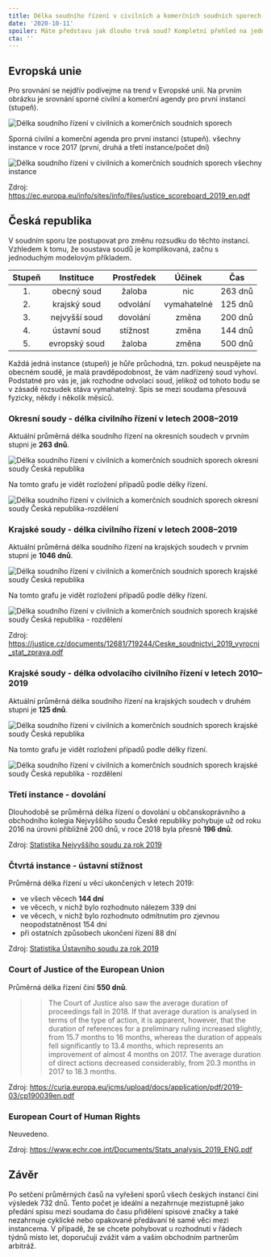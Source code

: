 ```yaml
---
title: Délka soudního řízení v civilních a komerčních soudních sporech
date: '2020-10-11'
spoiler: Máte představu jak dlouho trvá soud? Kompletní přehled na jedné stránce
cta: ''
---
```


## Evropská unie

Pro srovnání se nejdřív podívejme na trend v Evropské unii. Na prvním obrázku je srovnání sporné civilní a komerční agendy pro první instanci (stupeň).

![Délka soudního řízení v civilních a komerčních soudních sporech](./time-civil-case-first-instance.png)

Sporná civilní a komerční agenda pro první instanci (stupeň). všechny instance v roce 2017 (první, druhá a třetí instance/počet dní)

![Délka soudního řízení v civilních a komerčních soudních sporech všechny instance](./time-civil-case-all-instances.png)

Zdroj: <https://ec.europa.eu/info/sites/info/files/justice_scoreboard_2019_en.pdf>

## Česká republika

V soudním sporu lze postupovat pro změnu rozsudku do těchto instancí. Vzhledem k tomu, že soustava soudů je komplikovaná, začnu s jednoduchým modelovým příkladem.

**Stupeň**|**Instituce**|**Prostředek**|**Účinek**|**Čas**
:-----:|:-----:|:-----:|:-----:|:-----:
1.|obecný soud|žaloba|nic|263 dnů
2.|krajský soud|odvolání|vymahatelné|125 dnů
3.|nejvyšší soud|dovolání|změna|200 dnů
4.|ústavní soud|stížnost|změna|144 dnů
5.|evropský soud|žaloba|změna|500 dnů

Každá jedná instance (stupeň) je hůře průchodná, tzn. pokud neuspějete na obecném soudě, je malá pravděpodobnost, že vám nadřízený soud vyhoví. Podstatné pro vás je, jak rozhodne odvolací soud, jelikož od tohoto bodu se v zásadě rozsudek stáva vymahatelný. Spis se mezi soudama přesouvá fyzicky, někdy i několik měsíců.

### Okresní soudy - délka civilního řízení v letech 2008–2019

Aktuální průměrná délka soudního řízení na okresních soudech v prvním stupni je **263 dnů**.

![Délka soudního řízení v civilních a komerčních soudních sporech okresní soudy Česká republika](./delka-civilniho-rizeni-prni-stupen-okresni-soudy.png)

Na tomto grafu je vidět rozložení případů podle délky řízení.

![Délka soudního řízení v civilních a komerčních soudních sporech okresní soudy Česká republika-rozdělení](./delka-civilniho-rizeni-prni-stupen-okresni-soudy-rozdeleni.png)

### Krajské soudy - délka civilního řízení v letech 2008–2019

Aktuální průměrná délka soudního řízení na krajských soudech v prvním stupni je **1046 dnů**.

![Délka soudního řízení v civilních a komerčních soudních sporech krajské soudy Česká republika](./delka-civilniho-rizeni-prni-stupen-krajske-soudy.png)

Na tomto grafu je vidět rozložení případů podle délky řízení.

![Délka soudního řízení v civilních a komerčních soudních sporech krajské soudy Česká republika - rozdělení](./delka-civilniho-rizeni-prni-stupen-krajske-soudy-rozdeleni.png)

Zdroj: <https://justice.cz/documents/12681/719244/Ceske_soudnictvi_2019_vyrocni_stat_zprava.pdf>

### Krajské soudy - délka odvolacího civilního řízení v letech 2010–2019

Aktuální průměrná délka soudního řízení na krajských soudech v druhém stupni je **125 dnů**.

![Délka soudního řízení v civilních a komerčních soudních sporech krajské soudy Česká republika](./delka-civilniho-rizeni-druhy-stupen-krajske-soudy.png)

Na tomto grafu je vidět rozložení případů podle délky řízení.

![Délka soudního řízení v civilních a komerčních soudních sporech krajské soudy Česká republika - rozdělení](./delka-civilniho-rizeni-druhy-stupen-krajske-soudy-rozdeleni.png)

### Třetí instance - dovolání

Dlouhodobě se průměrná délka řízení o dovolání u občanskoprávního a obchodního kolegia Nejvyššího soudu České republiky pohybuje už od roku 2016 na úrovni přibližně 200 dnů, v roce 2018 byla přesně **196 dnů**.

Zdroj: [Statistika Nejvyššího soudu za rok 2019](http://www.nsoud.cz/Judikatura/ns_web.nsf/web/Proverejnostamedia~TiskovezpravyNejvyssihosoudu~Nejvyssi_soud_znovu_podstatne_snizil_pocet_veci__ktere_zustaly_nevyrizeny_v_predeslem_roce_a_pravdepodobne_je_ceka_rozhodnuti_v_aktualnim_roce_2020__U_civilnich_dovolani_se_napriklad_snizil_pocet_tzv__nedodelku_o_temer_20_~?openDocument&lng=CZ)

### Čtvrtá instance - ústavní stížnost

Průměrná délka řízení u věcí ukončených v letech 2019:

- ve všech věcech **144 dní**
- ve věcech, v nichž bylo rozhodnuto nálezem 339 dní
- ve věcech, v nichž bylo rozhodnuto odmítnutím pro zjevnou neopodstatněnost 154 dní
- při ostatních způsobech ukončení řízení 88 dní

Zdroj: [Statistika Ústavního soudu za rok 2019](https://www.usoud.cz/fileadmin/user_upload/ustavni_soud_www/Statistika/VSA_2019.pdf)

### Court of Justice of the European Union

Průměrná délka řízení činí **550 dnů**.

>> The Court of Justice also saw the average duration of proceedings fall in 2018. If that average duration is analysed in terms of the type of action, it is apparent, however, that the duration of references for a preliminary ruling increased slightly, from 15.7 months to 16 months, whereas the duration of appeals fell significantly to 13.4 months, which represents an improvement of almost 4 months on 2017. The average duration of direct actions decreased considerably, from 20.3 months in 2017 to 18.3 months.

Zdroj: <https://curia.europa.eu/jcms/upload/docs/application/pdf/2019-03/cp190039en.pdf>

### European Court of Human Rights

Neuvedeno.

Zdroj: <https://www.echr.coe.int/Documents/Stats_analysis_2019_ENG.pdf>

## Závěr

Po setčení průměrných časů na vyřešení sporů všech českých instancí činí výsledek 732 dnů. Tento počet je ideální a nezahrnuje mezistupně jako předání spisu mezi soudama do času přidělení spisové značky a také nezahrnuje cyklické nebo opakované předávaní té samé věci mezi instancema. V případě, že se chcete pohybovat u rozhodnutí v řádech týdnů místo let, doporučuji zvážit vám a vašim obchodním partnerům arbitráž.
